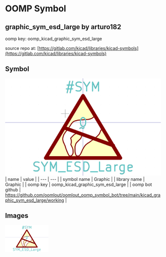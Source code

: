 # OOMP Symbol  
## graphic_sym_esd_large  by arturo182  
  
oomp key: oomp_kicad_graphic_sym_esd_large  
  
source repo at: [https://gitlab.com/kicad/libraries/kicad-symbols](https://gitlab.com/kicad/libraries/kicad-symbols)  
## Symbol  
  
[![working.png](working_600.png)](working.png)  
| name | value | 
| --- | --- | 
| symbol name | Graphic | 
| library name | Graphic | 
| oomp key | oomp_kicad_graphic_sym_esd_large | 
| oomp bot github | https://github.com/oomlout/oomlout_oomp_symbol_bot/tree/main/kicad_graphic_sym_esd_large/working | 
## Images  
  
[![working.png](working_140.png)](working.png)  
